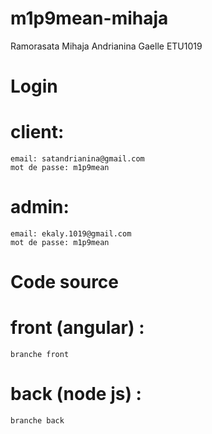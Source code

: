 # m1p9mean-mihaja

Ramorasata Mihaja Andrianina Gaelle
ETU1019

# Login 
  # client: 
    email: satandrianina@gmail.com
    mot de passe: m1p9mean
  # admin: 
    email: ekaly.1019@gmail.com
    mot de passe: m1p9mean
    
# Code source
 # front (angular) :
    branche front
 # back (node js) :
    branche back
 
